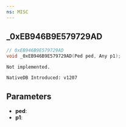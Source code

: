 ```yaml
---
ns: MISC
---
```

## _0xEB946B9E579729AD

```c
// 0xEB946B9E579729AD
void _0xEB946B9E579729AD(Ped ped, Any p1);
```

```
Not implemented.

NativeDB Introduced: v1207
```

## Parameters
* **ped**:
* **p1**:
